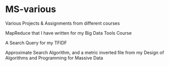 # MS-various
Various Projects &amp; Assignments from different courses

MapReduce that I have written for my Big Data Tools Course

A Search Query for my TFIDF 

Approximate Search Algorithm, and a metric inverted file from my Design of Algorithms and Programming for Massive Data
